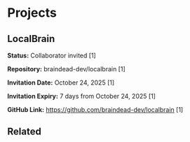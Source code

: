 # Projects

## LocalBrain

**Status:** Collaborator invited [1]

**Repository:** braindead-dev/localbrain [1]

**Invitation Date:** October 24, 2025 [1]

**Invitation Expiry:** 7 days from October 24, 2025 [1]

**GitHub Link:** https://github.com/braindead-dev/localbrain [1]

## Related

